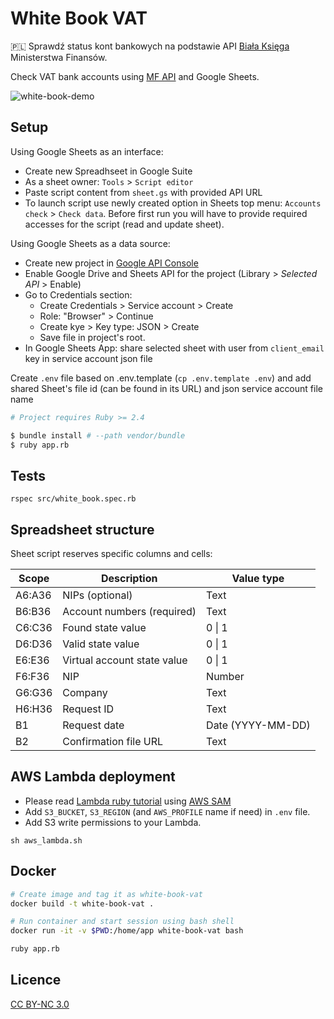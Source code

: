 # White Book VAT

🇵🇱 Sprawdź status kont bankowych na podstawie API [Biała Księga](https://www.gov.pl/web/kas/api-wykazu-podatnikow-vat) Ministerstwa Finansów.

Check VAT bank accounts using [MF API](https://www.gov.pl/web/kas/api-wykazu-podatnikow-vat) and Google Sheets.

![white-book-demo](https://user-images.githubusercontent.com/3975783/111902000-783e8980-8a3b-11eb-94ad-ab218f75365b.gif)

## Setup

Using Google Sheets as an interface:

- Create new Spreadhseet in Google Suite
- As a sheet owner: `Tools` > `Script editor`
- Paste script content from `sheet.gs` with provided API URL
- To launch script use newly created option in Sheets top menu: `Accounts check` > `Check data`. Before first run you will have to provide required accesses for the script (read and update sheet).

Using Google Sheets as a data source:

- Create new project in [Google API Console](https://console.developers.google.com/)
- Enable Google Drive and Sheets API for the project (Library > _Selected API_ > Enable)
- Go to Credentials section:
  - Create Credentials > Service account > Create
  - Role: "Browser" > Continue
  - Create kye > Key type: JSON > Create
  - Save file in project's root.
- In Google Sheets App: share selected sheet with user from `client_email` key in service account json file

Create `.env` file based on .env.template (`cp .env.template .env`) and add shared Sheet's file id (can be found in its URL) and json service account file name

```Bash
# Project requires Ruby >= 2.4

$ bundle install # --path vendor/bundle
$ ruby app.rb
```

## Tests

```
rspec src/white_book.spec.rb
```

## Spreadsheet structure

Sheet script reserves specific columns and cells:

| Scope  | Description                 | Value type        |
| ------ | --------------------------- | ----------------- |
| A6:A36 | NIPs (optional)             | Text              |
| B6:B36 | Account numbers (required)  | Text              |
| C6:C36 | Found state value           | 0 &#124; 1        |
| D6:D36 | Valid state value           | 0 &#124; 1        |
| E6:E36 | Virtual account state value | 0 &#124; 1        |
| F6:F36 | NIP                         | Number            |
| G6:G36 | Company                     | Text              |
| H6:H36 | Request ID                  | Text              |
| B1     | Request date                | Date (YYYY-MM-DD) |
| B2     | Confirmation file URL       | Text              |

## AWS Lambda deployment

- Please read [Lambda ruby tutorial](https://aws.amazon.com/blogs/compute/announcing-ruby-support-for-aws-lambda/) using [AWS SAM](https://docs.aws.amazon.com/serverless-application-model/latest/developerguide/serverless-sam-cli-install.html)
- Add `S3_BUCKET`, `S3_REGION` (and `AWS_PROFILE` name if need) in `.env` file.
- Add S3 write permissions to your Lambda.

```
sh aws_lambda.sh
```

## Docker

```Bash
# Create image and tag it as white-book-vat
docker build -t white-book-vat .

# Run container and start session using bash shell
docker run -it -v $PWD:/home/app white-book-vat bash

ruby app.rb
```

## Licence

[CC BY-NC 3.0](https://creativecommons.org/licenses/by-nc/3.0/)
